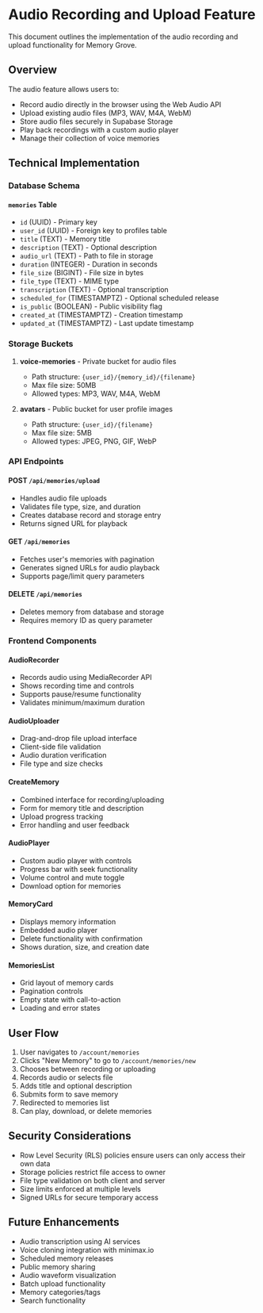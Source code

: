 # Audio Recording and Upload Feature

This document outlines the implementation of the audio recording and upload functionality for Memory Grove.

## Overview

The audio feature allows users to:
- Record audio directly in the browser using the Web Audio API
- Upload existing audio files (MP3, WAV, M4A, WebM)
- Store audio files securely in Supabase Storage
- Play back recordings with a custom audio player
- Manage their collection of voice memories

## Technical Implementation

### Database Schema

#### `memories` Table
- `id` (UUID) - Primary key
- `user_id` (UUID) - Foreign key to profiles table
- `title` (TEXT) - Memory title
- `description` (TEXT) - Optional description
- `audio_url` (TEXT) - Path to file in storage
- `duration` (INTEGER) - Duration in seconds
- `file_size` (BIGINT) - File size in bytes
- `file_type` (TEXT) - MIME type
- `transcription` (TEXT) - Optional transcription
- `scheduled_for` (TIMESTAMPTZ) - Optional scheduled release
- `is_public` (BOOLEAN) - Public visibility flag
- `created_at` (TIMESTAMPTZ) - Creation timestamp
- `updated_at` (TIMESTAMPTZ) - Last update timestamp

### Storage Buckets

1. **voice-memories** - Private bucket for audio files
   - Path structure: `{user_id}/{memory_id}/{filename}`
   - Max file size: 50MB
   - Allowed types: MP3, WAV, M4A, WebM

2. **avatars** - Public bucket for user profile images
   - Path structure: `{user_id}/{filename}`
   - Max file size: 5MB
   - Allowed types: JPEG, PNG, GIF, WebP

### API Endpoints

#### POST `/api/memories/upload`
- Handles audio file uploads
- Validates file type, size, and duration
- Creates database record and storage entry
- Returns signed URL for playback

#### GET `/api/memories`
- Fetches user's memories with pagination
- Generates signed URLs for audio playback
- Supports page/limit query parameters

#### DELETE `/api/memories`
- Deletes memory from database and storage
- Requires memory ID as query parameter

### Frontend Components

#### AudioRecorder
- Records audio using MediaRecorder API
- Shows recording time and controls
- Supports pause/resume functionality
- Validates minimum/maximum duration

#### AudioUploader
- Drag-and-drop file upload interface
- Client-side file validation
- Audio duration verification
- File type and size checks

#### CreateMemory
- Combined interface for recording/uploading
- Form for memory title and description
- Upload progress tracking
- Error handling and user feedback

#### AudioPlayer
- Custom audio player with controls
- Progress bar with seek functionality
- Volume control and mute toggle
- Download option for memories

#### MemoryCard
- Displays memory information
- Embedded audio player
- Delete functionality with confirmation
- Shows duration, size, and creation date

#### MemoriesList
- Grid layout of memory cards
- Pagination controls
- Empty state with call-to-action
- Loading and error states

## User Flow

1. User navigates to `/account/memories`
2. Clicks "New Memory" to go to `/account/memories/new`
3. Chooses between recording or uploading
4. Records audio or selects file
5. Adds title and optional description
6. Submits form to save memory
7. Redirected to memories list
8. Can play, download, or delete memories

## Security Considerations

- Row Level Security (RLS) policies ensure users can only access their own data
- Storage policies restrict file access to owner
- File type validation on both client and server
- Size limits enforced at multiple levels
- Signed URLs for secure temporary access

## Future Enhancements

- Audio transcription using AI services
- Voice cloning integration with minimax.io
- Scheduled memory releases
- Public memory sharing
- Audio waveform visualization
- Batch upload functionality
- Memory categories/tags
- Search functionality